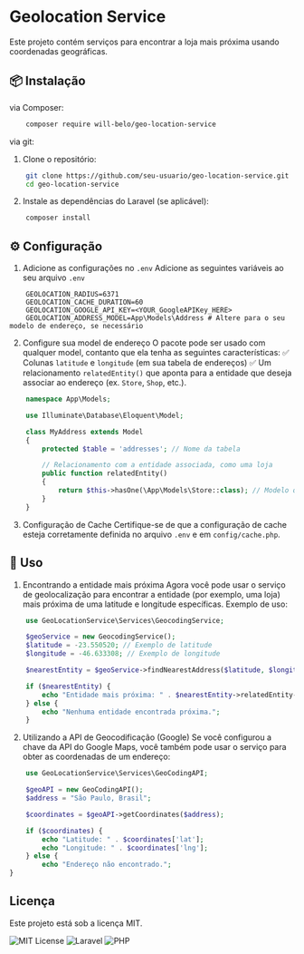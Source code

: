 # Geolocation Service

Este projeto contém serviços para encontrar a loja mais próxima usando coordenadas geográficas.

## 📦 Instalação

via Composer:
```bash
    composer require will-belo/geo-location-service
```

via git:
1. Clone o repositório:
```sh
    git clone https://github.com/seu-usuario/geo-location-service.git
    cd geo-location-service
```

2. Instale as dependências do Laravel (se aplicável):
```sh
    composer install
```

## ⚙️ Configuração

1. Adicione as configurações no ```.env```
Adicione as seguintes variáveis ao seu arquivo ```.env```
```env
    GEOLOCATION_RADIUS=6371
    GEOLOCATION_CACHE_DURATION=60
    GEOLOCATION_GOOGLE_API_KEY=<YOUR_GoogleAPIKey_HERE>
    GEOLOCATION_ADDRESS_MODEL=App\Models\Address # Altere para o seu modelo de endereço, se necessário
```

2. Configure sua model de endereço
O pacote pode ser usado com qualquer model, contanto que ela tenha as seguintes características:
✅ Colunas ```latitude``` e ```longitude``` (em sua tabela de endereços)
✅ Um relacionamento ```relatedEntity()``` que aponta para a entidade que deseja associar ao endereço (ex. ```Store```, ```Shop```, etc.).
```php
    namespace App\Models;

    use Illuminate\Database\Eloquent\Model;

    class MyAddress extends Model
    {
        protected $table = 'addresses'; // Nome da tabela

        // Relacionamento com a entidade associada, como uma loja
        public function relatedEntity()
        {
            return $this->hasOne(\App\Models\Store::class); // Modelo que você deseja associar
        }
    }
```
3. Configuração de Cache
Certifique-se de que a configuração de cache esteja corretamente definida no arquivo ```.env``` e em ```config/cache.php```.

## 🚀 Uso

1. Encontrando a entidade mais próxima
Agora você pode usar o serviço de geolocalização para encontrar a entidade (por exemplo, uma loja) mais próxima de uma latitude e longitude específicas.
Exemplo de uso:
```php
    use GeoLocationService\Services\GeocodingService;

    $geoService = new GeocodingService();
    $latitude = -23.550520; // Exemplo de latitude
    $longitude = -46.633308; // Exemplo de longitude

    $nearestEntity = $geoService->findNearestAddress($latitude, $longitude);

    if ($nearestEntity) {
        echo "Entidade mais próxima: " . $nearestEntity->relatedEntity->name;
    } else {
        echo "Nenhuma entidade encontrada próxima.";
    }
```

2. Utilizando a API de Geocodificação (Google)
Se você configurou a chave da API do Google Maps, você também pode usar o serviço para obter as coordenadas de um endereço:
```php
    use GeoLocationService\Services\GeoCodingAPI;

    $geoAPI = new GeoCodingAPI();
    $address = "São Paulo, Brasil";

    $coordinates = $geoAPI->getCoordinates($address);

    if ($coordinates) {
        echo "Latitude: " . $coordinates['lat'];
        echo "Longitude: " . $coordinates['lng'];
    } else {
        echo "Endereço não encontrado.";
}
```

## Licença

Este projeto está sob a licença MIT.


![MIT License](https://img.shields.io/badge/License-MIT-green.svg) ![Laravel](https://img.shields.io/badge/Laravel-FF2D20?style=for-the-badge&logo=laravel&logoColor=white) ![PHP](https://img.shields.io/badge/PHP-777BB4?style=for-the-badge&logo=php&logoColor=white)